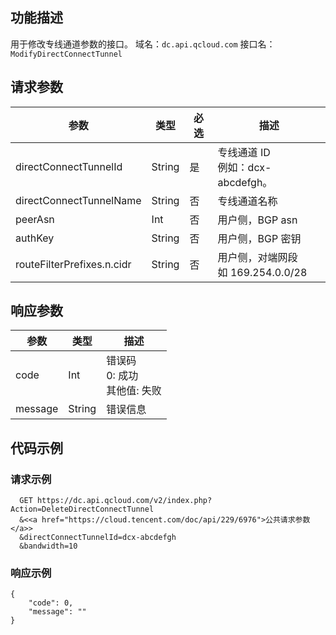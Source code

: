 ## 功能描述
用于修改专线通道参数的接口。
域名：`dc.api.qcloud.com`
接口名：`ModifyDirectConnectTunnel`

##  请求参数
| 参数 | 类型  | 必选 | 描述 |
| --------------------| ------| --------| -----------  | 
| directConnectTunnelId | String | 是 | 专线通道 ID</br>例如：dcx-abcdefgh。 | 
| directConnectTunnelName | String | 否 | 专线通道名称 | 
| peerAsn | Int | 否 | 用户侧，BGP asn |
| authKey | String | 否 | 用户侧，BGP 密钥 |
| routeFilterPrefixes.n.cidr | String | 否 | 用户侧，对端网段</br>如 169.254.0.0/28 |

## 响应参数
| 参数 | 类型 | 描述|
|---------|---------|---------|
| code| Int | 错误码</br>0: 成功</br>其他值: 失败 |
| message |  String | 错误信息 |

## 代码示例
 
### 请求示例
```
  GET https://dc.api.qcloud.com/v2/index.php?Action=DeleteDirectConnectTunnel
  &<<a href="https://cloud.tencent.com/doc/api/229/6976">公共请求参数</a>>
  &directConnectTunnelId=dcx-abcdefgh
  &bandwidth=10
```
### 响应示例
```
{
    "code": 0,
    "message": ""
}
```

